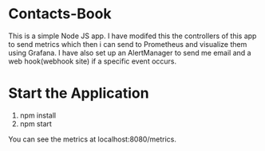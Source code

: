 # Contacts-Book
This is a simple Node JS app. I have modifed this the controllers of this app to send metrics which then i can send to Prometheus and visualize them using Grafana. I have also set up an AlertManager to send me email and a web hook(webhook site) if a specific event occurs.

# Start the Application

1. npm install
2. npm start

You can see the metrics at localhost:8080/metrics.
